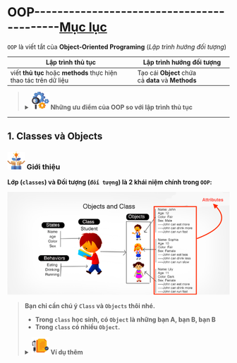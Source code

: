 # OOP------------------------------------------[Mục lục](https://github.com/Zenfection/Java)

`OOP` là viết tắt của **Object-Oriented Programing** (*Lập trình hướng đối tượng*)

| Lập trình thủ tục                                                 | Lập trình hướng đối tượng                          |
| ----------------------------------------------------------------- | -------------------------------------------------- |
| viết **thủ tục** hoặc **methods** thực hiện thao tác trên dữ liệu | Tạo cái **Object** chứa cả **data** và **Methods** |

> <details>
> <summary><b><img src="https://raw.githubusercontent.com/Zenfection/Image/master/2021/02/02-11-05-59-Know%20How.png"> Những ưu điểm của OOP so với lập trình thủ tục<b></summary>
> 
> - Nhanh hơn và dễ hơn
> 
> - Cấu trúc rõ ràng dễ hiểu, dễ bảo trì, sửa lỗi
> 
> - Có thể tái sử dụng giúp thời gian phát triển code ngắn hơn
> 
> </details>

---

## 1. Classes và Objects

### ![Knowledge Growth.png](https://raw.githubusercontent.com/Zenfection/Image/master/2021/02/02-11-19-23-Knowledge%20Growth.png) Giới thiệu

**Lớp** (`classes`) và **Đối tượng** (`đối tượng`) là 2 khái niệm chính trong `OOP`:

![object-class-diagrame-1.png](https://raw.githubusercontent.com/Zenfection/Image/master/2021/02/02-11-18-02-object-class-diagrame-1.png)

> Bạn chỉ cần chú ý `Class` và `Objects` thôi nhé.
> 
> - Trong `class` học sinh, có `Object` là những bạn A, bạn B, bạn B
> - Trong `class` có nhiều `Object`.
> 
> <details>
> <summary><b><img src="https://raw.githubusercontent.com/Zenfection/Image/master/2021/02/02-11-21-10-Assignment.png"> Ví dụ thêm</b></summary>
> 
> - `Class` là Trái cây  ⇨ `Objects` là nho,cam,quýt,táo...
> 
> - `Class` là Động vật ⇨ `Objects` là chó,mèo,heo,gà...
> 
> </details>
